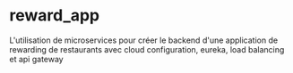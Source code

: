 # reward_app
L'utilisation de microservices pour créer le backend d'une application de rewarding de restaurants avec cloud configuration, eureka, load balancing et api gateway

